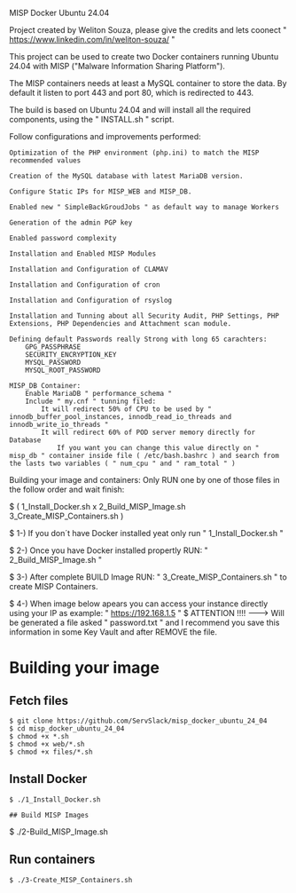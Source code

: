 MISP Docker Ubuntu 24.04

Project created by Weliton Souza, please give the credits and lets coonect " https://www.linkedin.com/in/weliton-souza/ "

This project can be used to create two Docker containers running Ubuntu 24.04 with MISP ("Malware Information Sharing Platform").

The MISP containers needs at least a MySQL container to store the data. By default it listen to port 443 and port 80, which is redirected to 443.

The build is based on Ubuntu 24.04 and will install all the required components, using the " INSTALL.sh " script.

Follow configurations and improvements performed:

    Optimization of the PHP environment (php.ini) to match the MISP recommended values

    Creation of the MySQL database with latest MariaDB version.

    Configure Static IPs for MISP_WEB and MISP_DB.

    Enabled new " SimpleBackGroudJobs " as default way to manage Workers

    Generation of the admin PGP key

    Enabled password complexity

    Installation and Enabled MISP Modules

    Installation and Configuration of CLAMAV

    Installation and Configuration of cron

    Installation and Configuration of rsyslog

    Installation and Tunning about all Security Audit, PHP Settings, PHP Extensions, PHP Dependencies and Attachment scan module.

    Defining default Passwords really Strong with long 65 carachters:
        GPG_PASSPHRASE
        SECURITY_ENCRYPTION_KEY
        MYSQL_PASSWORD
        MYSQL_ROOT_PASSWORD

    MISP_DB Container:
        Enable MariaDB " performance_schema "
        Include " my.cnf " tunning filed:
            It will redirect 50% of CPU to be used by " innodb_buffer_pool_instances, innodb_read_io_threads and innodb_write_io_threads "
            It will redirect 60% of POD server memory directly for Database
                If you want you can change this value directly on " misp_db " container inside file ( /etc/bash.bashrc ) and search from the lasts two variables ( " num_cpu " and " ram_total " )

Building your image and containers: Only RUN one by one of those files in the follow order and wait finish:

$ ( 1_Install_Docker.sh    x    2_Build_MISP_Image.sh    3_Create_MISP_Containers.sh )

$ 1-) If you don´t have Docker installed yeat only run " 1_Install_Docker.sh "
 
$ 2-) Once you have Docker installed propertly RUN: " 2_Build_MISP_Image.sh "

$ 3-) After complete BUILD Image RUN: " 3_Create_MISP_Containers.sh " to create MISP Containers.

$ 4-) When image below apears you can access your instance directly using your IP as example: " https://192.168.1.5 "
$ ATTENTION !!!! ---> Will be generated a file asked " password.txt " and I recommend you save this information in some Key Vault and after REMOVE the file.

# Building your image

## Fetch files
```
$ git clone https://github.com/ServSlack/misp_docker_ubuntu_24_04
$ cd misp_docker_ubuntu_24_04
$ chmod +x *.sh
$ chmod +x web/*.sh
$ chmod +x files/*.sh
```

## Install Docker
```
$ ./1_Install_Docker.sh

## Build MISP Images
```
$ ./2-Build_MISP_Image.sh

## Run containers
```
$ ./3-Create_MISP_Containers.sh
```

